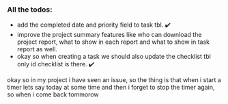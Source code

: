 ### All the todos: 

- add the completed date and priority field to task tbl. ✔️
- improve the project summary features like who can download the project report, what to show in each report and what to show in task report as well. 
- okay so when creating a task we should also update the checklist tbl only id checklist is there. ✔️ 


okay so in my project i have seen an issue, so the thing is that when i start a timer lets say today at some time and then i forget to stop the timer again, so when i come back tommorow